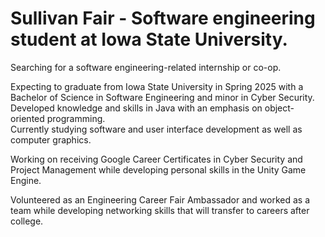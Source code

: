 # Sullivan Fair - Software engineering student at Iowa State University.
Searching for a software engineering-related internship or co-op.<br>

Expecting to graduate from Iowa State University in Spring 2025 with a Bachelor of Science in Software Engineering and minor in Cyber Security. <br>
Developed knowledge and skills in Java with an emphasis on object-oriented programming. <br>
Currently studying software and user interface development as well as computer graphics. <br>

Working on receiving Google Career Certificates in Cyber Security and Project Management while developing personal skills in the Unity Game Engine.<br>

Volunteered as an Engineering Career Fair Ambassador and worked as a team while developing networking skills that will transfer to careers after college.
